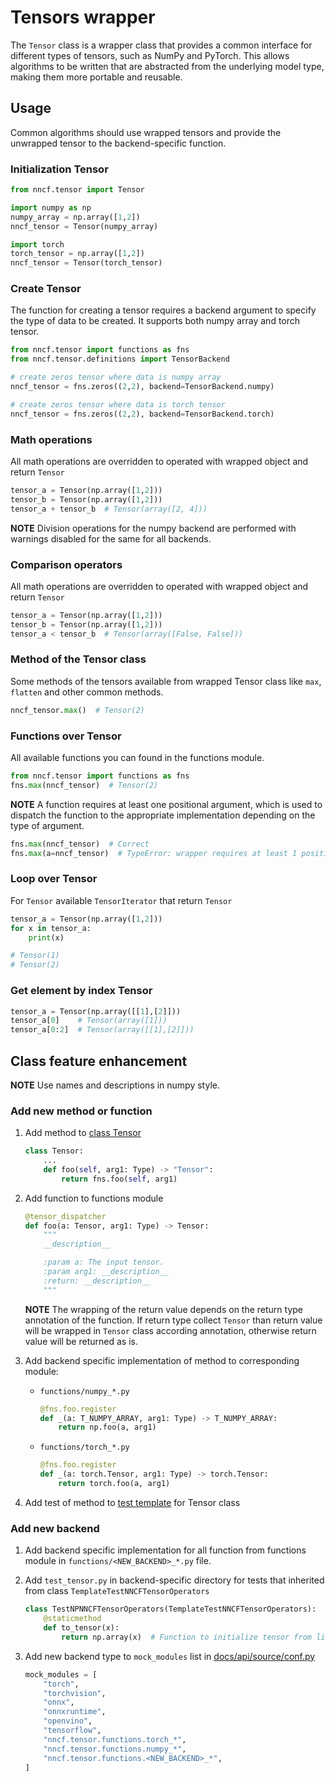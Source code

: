 # Tensors wrapper

The `Tensor` class is a wrapper class that provides a common interface for different types of tensors,
such as NumPy and PyTorch. This allows algorithms to be written that are abstracted from the underlying model type,
making them more portable and reusable.

## Usage

Common algorithms should use wrapped tensors and provide the unwrapped tensor to the backend-specific function.

### Initialization Tensor

```python
from nncf.tensor import Tensor

import numpy as np
numpy_array = np.array([1,2])
nncf_tensor = Tensor(numpy_array)

import torch
torch_tensor = np.array([1,2])
nncf_tensor = Tensor(torch_tensor)
```

### Create Tensor

The function for creating a tensor requires a backend argument to specify the type of data to be created. It supports both numpy array and torch tensor.

```python
from nncf.tensor import functions as fns
from nncf.tensor.definitions import TensorBackend

# create zeros tensor where data is numpy array
nncf_tensor = fns.zeros((2,2), backend=TensorBackend.numpy)

# create zeros tensor where data is torch tensor
nncf_tensor = fns.zeros((2,2), backend=TensorBackend.torch)
```

### Math operations

All math operations are overridden to operated with wrapped object and return `Tensor`

```python
tensor_a = Tensor(np.array([1,2]))
tensor_b = Tensor(np.array([1,2]))
tensor_a + tensor_b  # Tensor(array([2, 4]))
```

**NOTE** Division operations for the numpy backend are performed with warnings disabled for the same for all backends.

### Comparison operators

All math operations are overridden to operated with wrapped object and return `Tensor`

```python
tensor_a = Tensor(np.array([1,2]))
tensor_b = Tensor(np.array([1,2]))
tensor_a < tensor_b  # Tensor(array([False, False]))
```

### Method of the Tensor class

Some methods of the tensors available from wrapped Tensor class like `max`, `flatten` and other common methods.

```python
nncf_tensor.max()  # Tensor(2)
```

### Functions over Tensor

All available functions you can found in the functions module.

```python
from nncf.tensor import functions as fns
fns.max(nncf_tensor)  # Tensor(2)
```

**NOTE** A function requires at least one positional argument, which is used to dispatch the function
to the appropriate implementation depending on the type of argument.

```python
fns.max(nncf_tensor)  # Correct
fns.max(a=nncf_tensor)  # TypeError: wrapper requires at least 1 positional argument
```

### Loop over Tensor

For `Tensor` available `TensorIterator` that return `Tensor`

```python
tensor_a = Tensor(np.array([1,2]))
for x in tensor_a:
    print(x)

# Tensor(1)
# Tensor(2)
```

### Get element by index Tensor

```python
tensor_a = Tensor(np.array([[1],[2]]))
tensor_a[0]    # Tensor(array([1]))
tensor_a[0:2]  # Tensor(array([[1],[2]]))
```

## Class feature enhancement

**NOTE** Use names and descriptions in numpy style.

### Add new method or function

1. Add method to [class Tensor](tensor.py)

    ```python
    class Tensor:
        ...
        def foo(self, arg1: Type) -> "Tensor":
            return fns.foo(self, arg1)
    ```

2. Add function to functions module

    ```python
    @tensor_dispatcher
    def foo(a: Tensor, arg1: Type) -> Tensor:
        """
        __description__

        :param a: The input tensor.
        :param arg1: __description__
        :return: __description__
        """
    ```

    **NOTE** The wrapping of the return value depends on the return type annotation of the function.
    If return type collect `Tensor` than return value will be wrapped in `Tensor` class according annotation,
    otherwise return value will be returned as is.

3. Add backend specific implementation of method to corresponding module:

    - `functions/numpy_*.py`

        ```python
        @fns.foo.register
        def _(a: T_NUMPY_ARRAY, arg1: Type) -> T_NUMPY_ARRAY:
            return np.foo(a, arg1)
        ```

    - `functions/torch_*.py`

        ```python
        @fns.foo.register
        def _(a: torch.Tensor, arg1: Type) -> torch.Tensor:
            return torch.foo(a, arg1)
        ```

4. Add test of method to [test template](/tests/cross_fw/test_templates/template_test_nncf_tensor.py) for Tensor class

### Add new backend

1. Add backend specific implementation for all function from functions module in `functions/<NEW_BACKEND>_*.py` file.

2. Add `test_tensor.py` in backend-specific directory for tests that inherited from class `TemplateTestNNCFTensorOperators`

    ```python
    class TestNPNNCFTensorOperators(TemplateTestNNCFTensorOperators):
        @staticmethod
        def to_tensor(x):
            return np.array(x)  # Function to initialize tensor from list
    ```

3. Add new backend type to `mock_modules` list in [docs/api/source/conf.py](/docs/api/source/conf.py#L131)

    ```python
    mock_modules = [
        "torch",
        "torchvision",
        "onnx",
        "onnxruntime",
        "openvino",
        "tensorflow",
        "nncf.tensor.functions.torch_*",
        "nncf.tensor.functions.numpy_*",
        "nncf.tensor.functions.<NEW_BACKEND>_*",
    ]
    ```
